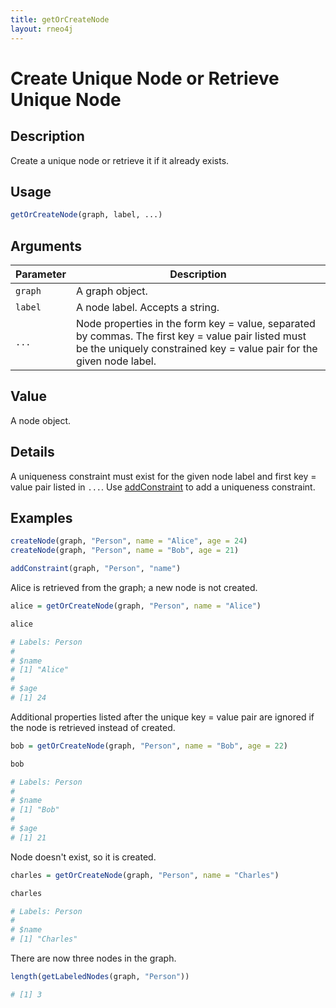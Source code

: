 ```yaml
---
title: getOrCreateNode
layout: rneo4j
---
```


# Create Unique Node or Retrieve Unique Node

## Description

Create a unique node or retrieve it if it already exists.

## Usage

```r
getOrCreateNode(graph, label, ...)
```

## Arguments

| Parameter | Description     |
| --------- | --------------- |
| `graph`   | A graph object. |
| `label`   | A node label. Accepts a string. |
| `...`     | Node properties in the form key = value, separated by commas. The first key = value pair listed must be the uniquely constrained key = value pair for the given node label. |

## Value

A node object.

## Details

A uniqueness constraint must exist for the given node label and first key = value pair listed in `...`. Use [addConstraint](add-constraint.html) to add a uniqueness constraint.

## Examples

```r
createNode(graph, "Person", name = "Alice", age = 24)
createNode(graph, "Person", name = "Bob", age = 21)

addConstraint(graph, "Person", "name")
```

Alice is retrieved from the graph; a new node is not created.

```r
alice = getOrCreateNode(graph, "Person", name = "Alice")

alice

# Labels: Person
#
# $name
# [1] "Alice"
#
# $age
# [1] 24
```

Additional properties listed after the unique key = value pair are ignored if the node is retrieved instead of created.

```r
bob = getOrCreateNode(graph, "Person", name = "Bob", age = 22)

bob

# Labels: Person
#
# $name
# [1] "Bob"
#
# $age
# [1] 21
```

Node doesn't exist, so it is created.

```r
charles = getOrCreateNode(graph, "Person", name = "Charles")

charles

# Labels: Person
#
# $name
# [1] "Charles"
```

There are now three nodes in the graph.

```r
length(getLabeledNodes(graph, "Person"))

# [1] 3
```

